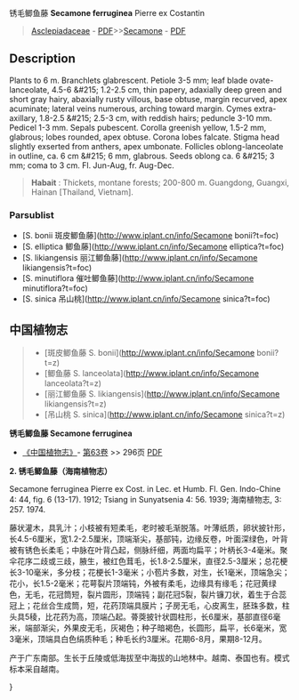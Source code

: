 锈毛鲫鱼藤 **Secamone ferruginea** Pierre ex Costantin

> [Asclepiadaceae](http://www.iplant.cn/info/Asclepiadaceae?t=foc) - [PDF](http://www.iplant.cn/foc/pdf/Asclepiadaceae.pdf)>>[Secamone](http://www.iplant.cn/info/Secamone?t=foc) - [PDF](http://www.iplant.cn/foc/pdf/Secamone.pdf)

## Description

Plants to 6 m. Branchlets glabrescent. Petiole 3-5 mm; leaf blade ovate-lanceolate, 4.5-6 &amp;#215; 1.2-2.5 cm, thin papery, adaxially deep green and short gray hairy, abaxially rusty villous, base obtuse, margin recurved, apex acuminate; lateral veins numerous, arching toward margin. Cymes extra-axillary, 1.8-2.5 &amp;#215; 2.5-3 cm, with reddish hairs; peduncle 3-10 mm. Pedicel 1-3 mm. Sepals pubescent. Corolla greenish yellow, 1.5-2 mm, glabrous; lobes rounded, apex obtuse. Corona lobes falcate. Stigma head slightly exserted from anthers, apex umbonate. Follicles oblong-lanceolate in outline, ca. 6 cm &amp;#215; 6 mm, glabrous. Seeds oblong ca. 6 &amp;#215; 3 mm; coma to 3 cm. Fl. Jun-Aug, fr. Aug-Dec.

> **Habait** : 
> Thickets, montane forests; 200-800 m. Guangdong, Guangxi, Hainan [Thailand, Vietnam].

### Parsublist

* [S.  bonii  斑皮鲫鱼藤](http://www.iplant.cn/info/Secamone bonii?t=foc)
* [S.  elliptica  鲫鱼藤](http://www.iplant.cn/info/Secamone elliptica?t=foc)
* [S.  likiangensis  丽江鲫鱼藤](http://www.iplant.cn/info/Secamone likiangensis?t=foc)
* [S.  minutiflora  催吐鲫鱼藤](http://www.iplant.cn/info/Secamone minutiflora?t=foc)
* [S.  sinica  吊山桃](http://www.iplant.cn/info/Secamone sinica?t=foc)

## 中国植物志

> * [斑皮鲫鱼藤  S.  bonii](http://www.iplant.cn/info/Secamone bonii?t=z)
> * [鲫鱼藤  S.  lanceolata](http://www.iplant.cn/info/Secamone lanceolata?t=z)
> * [丽江鲫鱼藤  S.  likiangensis](http://www.iplant.cn/info/Secamone likiangensis?t=z)
> * [吊山桃  S.  sinica](http://www.iplant.cn/info/Secamone sinica?t=z)

**锈毛鲫鱼藤 Secamone ferruginea**

* [《中国植物志》](http://www.iplant.cn/frps)- [第63卷](http://www.iplant.cn/frps/vol/63) >> 296页 [PDF](http://www.iplant.cn/frps/pdf/63/296a.pdf)

**2. 锈毛鲫鱼藤（海南植物志）**

Secamone ferruginea Pierre ex Cost. in Lec. et Humb. Fl. Gen. Indo-Chine 4: 44, fig. 6 (13-17). 1912; Tsiang in Sunyatsenia 4: 56. 1939; 海南植物志, 3: 257. 1974.

藤状灌木，具乳汁；小枝被有短柔毛，老时被毛渐脱落。叶薄纸质，卵状披针形，长4.5-6厘米，宽1.2-2.5厘米，顶端渐尖，基部钝，边缘反卷，叶面深绿色，叶背被有锈色长柔毛；中脉在叶背凸起，侧脉纤细，两面均扁平；叶柄长3-4毫米。聚伞花序二歧或三歧，腋生，被红色茸毛，长1.8-2.5厘米，直径2.5-3厘米；总花梗长3-10毫米，多分枝；花梗长1-3毫米；小苞片多数，对生，长1毫米，顶端急尖；花小，长1.5-2毫米；花萼裂片顶端钝，外被有柔毛，边缘具有缘毛；花冠黄绿色，无毛，花冠筒短，裂片圆形，顶端钝；副花冠5裂，裂片镰刀状，着生于合蕊冠上；花丝合生成筒，短，花药顶端具膜片；子房无毛，心皮离生，胚珠多数，柱头具5稜，比花药为高，顶端凸起。蓇葖披针状圆柱形，长6厘米，基部直径6毫米，端部渐尖，外果皮无毛，灰褐色；种子暗褐色，长圆形，扁平，长6毫米，宽3毫米，顶端具白色绢质种毛；种毛长约3厘米。花期6-8月，果期8-12月。

产于广东南部。生长于丘陵或低海拔至中海拔的山地林中。越南、泰国也有。模式标本采自越南。

}